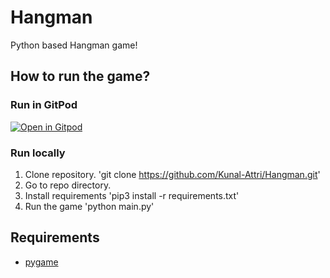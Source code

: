 # Hangman
Python based Hangman game!

## How to run the game?
### Run in GitPod
[![Open in Gitpod](https://gitpod.io/button/open-in-gitpod.svg)](https://gitpod.io/#https://github.com/kunal-attri/Hangman/blobmmaster/main.py)

### Run locally
1. Clone repository.
	'git clone https://github.com/Kunal-Attri/Hangman.git'
2. Go to repo directory.
3. Install requirements
	'pip3 install -r requirements.txt'
4. Run the game
	'python main.py'

## Requirements
- [pygame](https://www.pygame.org/docs)